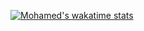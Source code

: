 [![Mohamed's wakatime stats](https://github-readme-stats.vercel.app/api/wakatime?username=MazenBinMurad&theme=github_dark&hide_border=true)](https://wakatime.com/@afph)
